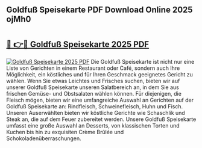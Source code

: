 ## Goldfuß Speisekarte PDF Download Online 2025 ojMh0

# <h2><a href="http://gcdlbc3.nevu.top/?p=Goldfu%c3%9f+Speisekarte">🔗 👉🔴 Goldfuß Speisekarte 2025 PDF</a></h2>

[![Goldfuß Speisekarte 2025 PDF](https://i.imgur.com/dBaPXMq.png)](http://gcdlbc3.nevu.top/?p=Goldfu%c3%9f+Speisekarte)
Die Goldfuß Speisekarte ist nicht nur eine Liste von Gerichten in einem Restaurant oder Café, sondern auch Ihre Möglichkeit, ein köstliches und für Ihren Geschmack geeignetes Gericht zu wählen. Wenn Sie etwas Leichtes und Frisches suchen, bieten wir auf unserer Goldfuß Speisekarte unseren Salatbereich an, in dem Sie aus frischen Gemüse- und Obstsalaten wählen können. Für diejenigen, die Fleisch mögen, bieten wir eine umfangreiche Auswahl an Gerichten auf der Goldfuß Speisekarte an: Rindfleisch, Schweinefleisch, Huhn und Fisch. Unseren Auserwählten bieten wir köstliche Gerichte wie Schaschlik und Steak an, die auf dem Feuer zubereitet werden. Unsere Goldfuß Speisekarte umfasst eine große Auswahl an Desserts, von klassischen Torten und Kuchen bis hin zu exquisiten Crème Brûlée und Schokoladenüberraschungen.
